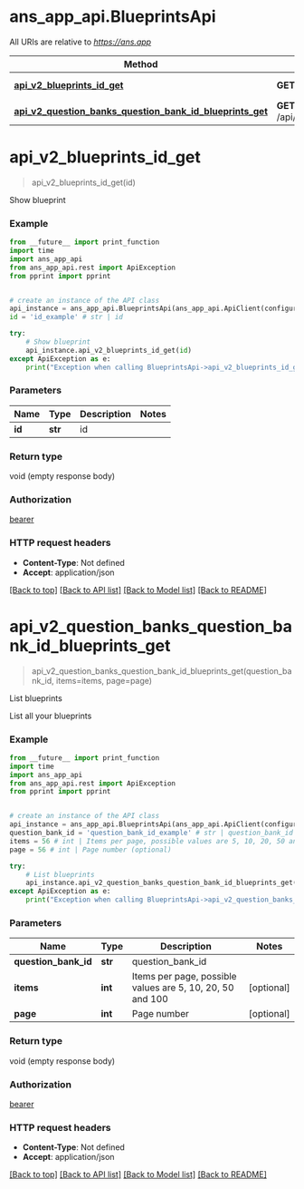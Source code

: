 # ans_app_api.BlueprintsApi

All URIs are relative to *https://ans.app*

Method | HTTP request | Description
------------- | ------------- | -------------
[**api_v2_blueprints_id_get**](BlueprintsApi.md#api_v2_blueprints_id_get) | **GET** /api/v2/blueprints/{id} | Show blueprint
[**api_v2_question_banks_question_bank_id_blueprints_get**](BlueprintsApi.md#api_v2_question_banks_question_bank_id_blueprints_get) | **GET** /api/v2/question_banks/{question_bank_id}/blueprints | List blueprints

# **api_v2_blueprints_id_get**
> api_v2_blueprints_id_get(id)

Show blueprint

### Example
```python
from __future__ import print_function
import time
import ans_app_api
from ans_app_api.rest import ApiException
from pprint import pprint


# create an instance of the API class
api_instance = ans_app_api.BlueprintsApi(ans_app_api.ApiClient(configuration))
id = 'id_example' # str | id

try:
    # Show blueprint
    api_instance.api_v2_blueprints_id_get(id)
except ApiException as e:
    print("Exception when calling BlueprintsApi->api_v2_blueprints_id_get: %s\n" % e)
```

### Parameters

Name | Type | Description  | Notes
------------- | ------------- | ------------- | -------------
 **id** | **str**| id | 

### Return type

void (empty response body)

### Authorization

[bearer](../README.md#bearer)

### HTTP request headers

 - **Content-Type**: Not defined
 - **Accept**: application/json

[[Back to top]](#) [[Back to API list]](../README.md#documentation-for-api-endpoints) [[Back to Model list]](../README.md#documentation-for-models) [[Back to README]](../README.md)

# **api_v2_question_banks_question_bank_id_blueprints_get**
> api_v2_question_banks_question_bank_id_blueprints_get(question_bank_id, items=items, page=page)

List blueprints

List all your blueprints

### Example
```python
from __future__ import print_function
import time
import ans_app_api
from ans_app_api.rest import ApiException
from pprint import pprint


# create an instance of the API class
api_instance = ans_app_api.BlueprintsApi(ans_app_api.ApiClient(configuration))
question_bank_id = 'question_bank_id_example' # str | question_bank_id
items = 56 # int | Items per page, possible values are 5, 10, 20, 50 and 100 (optional)
page = 56 # int | Page number (optional)

try:
    # List blueprints
    api_instance.api_v2_question_banks_question_bank_id_blueprints_get(question_bank_id, items=items, page=page)
except ApiException as e:
    print("Exception when calling BlueprintsApi->api_v2_question_banks_question_bank_id_blueprints_get: %s\n" % e)
```

### Parameters

Name | Type | Description  | Notes
------------- | ------------- | ------------- | -------------
 **question_bank_id** | **str**| question_bank_id | 
 **items** | **int**| Items per page, possible values are 5, 10, 20, 50 and 100 | [optional] 
 **page** | **int**| Page number | [optional] 

### Return type

void (empty response body)

### Authorization

[bearer](../README.md#bearer)

### HTTP request headers

 - **Content-Type**: Not defined
 - **Accept**: application/json

[[Back to top]](#) [[Back to API list]](../README.md#documentation-for-api-endpoints) [[Back to Model list]](../README.md#documentation-for-models) [[Back to README]](../README.md)

